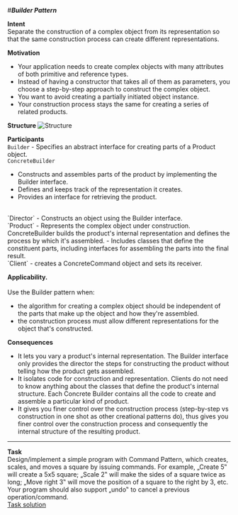 #**_Builder Pattern_**

**Intent**
<br/>
Separate the construction of a complex object from its representation so that the same construction process can create different representations.

**Motivation**
<br/>
- Your application needs to create complex objects with many attributes of both primitive and reference types. 
- Instead of having a constructor that takes all of them as parameters, you choose a step-by-step approach to construct the complex object.
- You want to avoid creating a partially initiated object instance.
- Your construction process stays the same for creating a series of related products.

**Structure**
![Structure](https://ranjithabalaraman.files.wordpress.com/2014/06/structure.png)

**Participants**
<br/>
`Builder` - Specifies an abstract interface for creating parts of a Product object.
<br/>
`ConcreteBuilder`
 - Constructs and assembles parts of the product by implementing the Builder interface.
 - Defines and keeps track of the representation it creates.
 - Provides an interface for retrieving the product.
<br/>
`Director` - Constructs an object using the Builder interface.
<br/>
`Product` 
- Represents the complex object under construction. ConcreteBuilder builds the product's internal representation and defines the process by which it's assembled.
- Includes classes that define the constituent parts, including interfaces for assembling the parts into the final result.
<br/>
`Client` - creates a ConcreteCommand object and sets its receiver.
<br/>

**Applicability.**  
<br/>
Use the Builder pattern when:
<br/>
- the algorithm for creating a complex object should be independent of the parts that make up the object and how they're assembled.
- the construction process must allow different representations for the object that's constructed.

**Consequences**
<br/>
- It lets you vary a product's internal representation. The Builder interface only provides the director the steps for constructing the product without telling how the product gets assembled.
- It isolates code for construction and representation. Clients do not need to know anything about the classes that define the product's internal structure. Each Concrete Builder contains all the code to create and assemble a particular kind of product.
- It gives you finer control over the construction process (step-by-step vs construction in one shot as other creational patterns do), thus gives you finer control over the construction process and consequently the internal structure of the resulting product.
<hr/>

**Task**
<br/>
Design/implement a simple program with Command Pattern, which creates, scales, and moves a square by issuing commands. For example, „Create 5‟ will create a 5x5 square; „Scale 2‟ will make the sides of a square twice as long; „Move right 3‟ will move the position of a square to the right by 3, etc. Your program should also support „undo‟ to cancel a previous operation/command.    
[Task solution](../builder/task)

